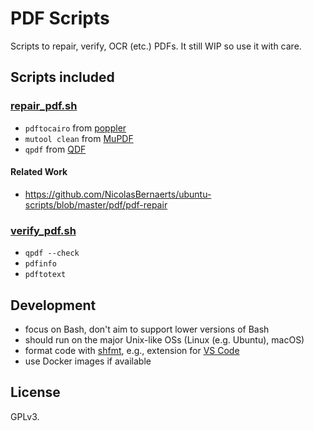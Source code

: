 # PDF Scripts

Scripts to repair, verify, OCR (etc.) PDFs. It still WIP so use it with care.

## Scripts included

### [repair_pdf.sh](./repair_pdf.sh)

- `pdftocairo` from [poppler](<https://en.wikipedia.org/wiki/Poppler_(software)>)
- `mutool clean` from [MuPDF](https://en.wikipedia.org/wiki/MuPDF)
- `qpdf` from [QDF](https://en.wikipedia.org/wiki/QPDF)

#### Related Work

- https://github.com/NicolasBernaerts/ubuntu-scripts/blob/master/pdf/pdf-repair

### [verify_pdf.sh](./verify_pdf.sh)

- `qpdf --check`
- `pdfinfo`
- `pdftotext`

## Development

- focus on Bash, don't aim to support lower versions of Bash
- should run on the major Unix-like OSs (Linux (e.g. Ubuntu), macOS)
- format code with [shfmt](https://github.com/mvdan/sh#shfmt), e.g., extension for [VS Code](https://github.com/foxundermoon/vs-shell-format)
- use Docker images if available

## License

GPLv3.
